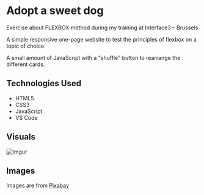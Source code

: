 # Adopt a sweet dog
Exercise about FLEXBOX method during my training at Interface3 – Brussels

A simple responsive one-page website to test the principles of flexbox on a topic of choice.

A small amount of JavaScript with a "shuffle" button to rearrange the different cards.


## Technologies Used

* HTML5
* CSS3
* JavaScript
* VS Code


## Visuals

![Imgur](https://tinyurl.com/mr3f72xv)


## Images

Images are from <a href="https://pixabay.com/" target="_blank">Pixabay</a>
